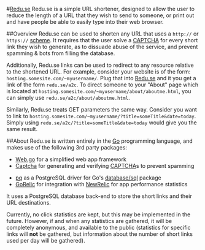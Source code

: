 #[Redu.se](http://redu.se)
Redu.se is a simple URL shortener, designed to allow the user to reduce the length of a URL that they wish to send to someone, or print out and have people be able to easily type into their web browser.

##Overview
Redu.se can be used to shorten any URL that uses a <code>http://</code> or <code>https://</code> [scheme](http://en.wikipedia.org/wiki/URI_scheme). It requires that the user solve a [CAPTCHA](http://en.wikipedia.org/wiki/CAPTCHA) for every short link they wish to generate, as to dissuade abuse of the service, and prevent spamming & bots from filling the database.

Additionally, Redu.se links can be used to redirect to any resource relative to the shortened URL. For example, consider your website is of the form: <code>hosting.somesite.com/~myusername/</code>. Plug that into [Redu.se](http://redu.se) and it you get a link of the form <code>redu.se/a2c</code>. To direct someone to your "About" page which is located at <code>hosting.somesite.com/~myusername/about/aboutme.html</code>, you can simply use <code>redu.se/a2c/about/aboutme.html</code>.

Similarly, Redu.se treats GET parameters the same way. Consider you want to link to <code>hosting.somesite.com/~myusername/?title=someTitle&date=today</code>. Simply using <code>redu.se/a2c/?title=someTitle&date=today</code> would give you the same result.

##About
Redu.se is written entirely in the [Go](http://golang.org) programming language, and makes use of the following 3rd party packages:
* [Web.go](http://webgo.io) for a simplified web app framework
* [Captcha](http://github.com/dchest/captcha) for generating and verifying [CAPTCHA](http://en.wikipedia.org/wiki/CAPTCHA)s to prevent spamming
<!-- * [Go-MySQL-Driver](github.com/go-sql-driver/mysql) as a MySQL Driver for Go's [database/sql](http://golang.org/pkg/database/sql) package -->
* [pq](github.com/lib/pq) as a PostgreSQL driver for Go's [database/sql](http://golang.org/pkg/database/sql) package
* [GoRelic](http://github.com/yvasiyarov/gorelic) for integration with [NewRelic](http://newrelic.com) for app performance statistics

It uses a <!-- MySQL --> PostgreSQL database back-end to store the short links and their URL destinations.

Currently, no click statistics are kept, but this may be implemented in the future. However, if and when any statistics are gathered, it will be completely anonymous, and available to the public (statistics for specific links will __not__ be gathered, but information about the number of short links used per day will be gathered).
